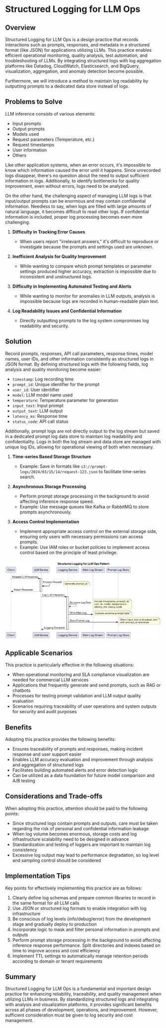 # Structured Logging for LLM Ops

## Overview

Structured Logging for LLM Ops is a design practice that records interactions such as prompts, responses, and metadata in a structured format (like JSON) for applications utilizing LLMs. This practice enables efficient operational monitoring, quality analysis, test automation, and troubleshooting of LLMs. By integrating structured logs with log aggregation platforms like Datadog, CloudWatch, Elasticsearch, and BigQuery, visualization, aggregation, and anomaly detection become possible.

Furthermore, we will introduce a method to maintain log readability by outputting prompts to a dedicated data store instead of logs.

## Problems to Solve

LLM inference consists of various elements:

- Input prompts
- Output prompts
- Models used
- Request parameters (Temperature, etc.)
- Request timestamps
- User information
- Others

Like other application systems, when an error occurs, it's impossible to know which information caused the error until it happens. Since unrecorded logs disappear, there's no question about the need to output sufficient information in logs. Additionally, to identify bottlenecks for quality improvement, even without errors, logs need to be analyzed.

On the other hand, the challenging aspect of managing LLM logs is that input/output prompts can be enormous and may contain confidential information. Needless to say, when logs are filled with large amounts of natural language, it becomes difficult to read other logs. If confidential information is included, proper log processing becomes even more challenging.

1. **Difficulty in Tracking Error Causes**
   - When users report "irrelevant answers," it's difficult to reproduce or investigate because the prompts and settings used are unknown.

2. **Inefficient Analysis for Quality Improvement**
   - While wanting to compare which prompt templates or parameter settings produced higher accuracy, extraction is impossible due to inconsistent and unstructured logs.

3. **Difficulty in Implementing Automated Testing and Alerts**
   - While wanting to monitor for anomalies in LLM outputs, analysis is impossible because logs are recorded in human-readable plain text.

4. **Log Readability Issues and Confidential Information**
   - Directly outputting prompts to the log system compromises log readability and security.

## Solution

Record prompts, responses, API call parameters, response times, model names, user IDs, and other information consistently as structured logs in JSON format. By defining structured logs with the following fields, log analysis and quality monitoring become easier:

- `timestamp`: Log recording time
- `prompt_id`: Unique identifier for the prompt
- `user_id`: User identifier
- `model`: LLM model name used
- `temperature`: Temperature parameter for generation
- `input_text`: Input prompt
- `output_text`: LLM output
- `latency_ms`: Response time
- `status_code`: API call status

Additionally, prompt logs are not directly output to the log stream but saved in a dedicated prompt log data store to maintain log readability and confidentiality. Logs in both the log stream and data store are managed with unique log IDs, allowing for operational viewing of both when necessary.

1. **Time-series Based Storage Structure**
   - Example: Save in formats like `s3://prompt-logs/2024/03/15/14/request-123.json` to facilitate time-series search.

2. **Asynchronous Storage Processing**
   - Perform prompt storage processing in the background to avoid affecting inference response speed.
   - Example: Use message queues like Kafka or RabbitMQ to store prompts asynchronously.

3. **Access Control Implementation**
   - Implement appropriate access control on the external storage side, ensuring only users with necessary permissions can access prompts.
   - Example: Use IAM roles or bucket policies to implement access control based on the principle of least privilege.

![img](./uml/images/structured_logging_for_llm_ops_pattern.png)

## Applicable Scenarios

This practice is particularly effective in the following situations:

- When operational monitoring and SLA compliance visualization are needed for commercial LLM services
- Applications that frequently generate and send prompts, such as RAG or chatbots
- Processes for testing prompt validation and LLM output quality evaluation
- Scenarios requiring traceability of user operations and system outputs for security and audit purposes

## Benefits

Adopting this practice provides the following benefits:

- Ensures traceability of prompts and responses, making incident response and user support easier
- Enables LLM accuracy evaluation and improvement through analysis and aggregation of structured logs
- Facilitates building automated alerts and error detection logic
- Can be utilized as a data foundation for future model comparison and A/B testing

## Considerations and Trade-offs

When adopting this practice, attention should be paid to the following points:

- Since structured logs contain prompts and outputs, care must be taken regarding the risk of personal and confidential information leakage
- When log volume becomes enormous, storage costs and log infrastructure scalability need to be designed in advance
- Standardization and testing of loggers are important to maintain log consistency
- Excessive log output may lead to performance degradation, so log level and sampling control should be considered

## Implementation Tips

Key points for effectively implementing this practice are as follows:

1. Clearly define log schemas and prepare common libraries to record in the same format for all LLM calls
2. Use JSON or structured log formats to enable integration with log infrastructure
3. Be conscious of log levels (info/debug/error) from the development stage and gradually deploy to production
4. Incorporate logic to mask and filter personal information in prompts and outputs
5. Perform prompt storage processing in the background to avoid affecting inference response performance. Split directories and indexes based on time to improve access and cost efficiency
6. Implement TTL settings to automatically manage retention periods according to domain or tenant requirements

## Summary

Structured Logging for LLM Ops is a fundamental and important design practice for enhancing reliability, traceability, and quality management when utilizing LLMs in business. By standardizing structured logs and integrating with analysis and visualization platforms, it provides significant benefits across all phases of development, operations, and improvement. However, sufficient consideration must be given to log security and cost management.
